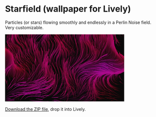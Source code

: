 # Starfield (wallpaper for Lively)
Particles (or stars) flowing smoothly and endlessly in a Perlin Noise field. Very customizable.

![](vqxuyt4a.gif)

[Download the ZIP file](https://github.com/HaLo2FrEeEk/Starfield-wallpaper-for-Lively/releases), drop it into Lively.
